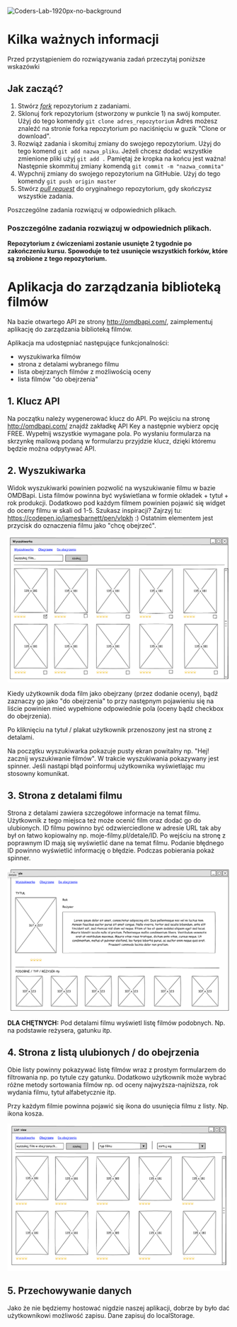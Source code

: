 ![Coders-Lab-1920px-no-background](https://user-images.githubusercontent.com/30623667/104709387-2b7ac180-571f-11eb-9b94-517aa6d501c9.png)

# Kilka ważnych informacji

Przed przystąpieniem do rozwiązywania zadań przeczytaj poniższe wskazówki

## Jak zacząć?

1. Stwórz [*fork*](https://guides.github.com/activities/forking/) repozytorium z zadaniami.
2. Sklonuj fork repozytorium (stworzony w punkcie 1) na swój komputer. Użyj do tego komendy `git clone adres_repozytorium`
Adres możesz znaleźć na stronie forka repozytorium po naciśnięciu w guzik "Clone or download".
3. Rozwiąż zadania i skomituj zmiany do swojego repozytorium. Użyj do tego komend `git add nazwa_pliku`.
Jeżeli chcesz dodać wszystkie zmienione pliki użyj `git add .` 
Pamiętaj że kropka na końcu jest ważna!
Następnie skommituj zmiany komendą `git commit -m "nazwa_commita"`
4. Wypchnij zmiany do swojego repozytorium na GitHubie.  Użyj do tego komendy `git push origin master`
5. Stwórz [*pull request*](https://help.github.com/articles/creating-a-pull-request) do oryginalnego repozytorium, gdy skończysz wszystkie zadania.

Poszczególne zadania rozwiązuj w odpowiednich plikach.

### Poszczególne zadania rozwiązuj w odpowiednich plikach.

**Repozytorium z ćwiczeniami zostanie usunięte 2 tygodnie po zakończeniu kursu. Spowoduje to też usunięcie wszystkich forków, które są zrobione z tego repozytorium.**


# Aplikacja do zarządzania biblioteką filmów

Na bazie otwartego API ze strony http://omdbapi.com/, zaimplementuj aplikację do zarządzania biblioteką filmów.

Aplikacja ma udostępniać następujące funkcjonalności:

- wyszukiwarka filmów
- strona z detalami wybranego filmu
- lista obejrzanych filmów z możliwością oceny
- lista filmów "do obejrzenia"

## 1. Klucz API
Na początku należy wygenerować klucz do API. Po wejściu na stronę http://omdbapi.com/ znajdź zakładkę API Key a następnie wybierz opcję FREE. Wypełnij wszystkie wymagane pola. Po wysłaniu formularza na skrzynkę mailową podaną w formularzu przyjdzie klucz, dzięki któremu będzie można odpytywać API.

## 2. Wyszukiwarka
Widok wyszukiwarki powinien pozwolić na wyszukiwanie filmu w bazie OMDBapi. Lista filmów powinna być wyświetlana w formie okładek + tytuł + rok produkcji. Dodatkowo pod każdym filmem powinien pojawić się widget do oceny filmu w skali od 1-5. Szukasz inspiracji? Zajrzyj tu: https://codepen.io/jamesbarnett/pen/vlpkh :) Ostatnim elementem jest przycisk do oznaczenia filmu jako "chcę obejrzeć".

![images/warsztat1](images/warsztat1.png)

Kiedy użytkownik doda film jako obejrzany (przez dodanie oceny), bądź zaznaczy go jako "do obejrzenia" to przy następnym pojawieniu się na liście powinien mieć wypełnione odpowiednie pola (oceny bądź checkbox do obejrzenia).

Po kliknięciu na tytuł / plakat użytkownik przenoszony jest na stronę z detalami.

Na początku wyszukiwarka pokazuje pusty ekran powitalny np. "Hej! zacznij wyszukiwanie filmów". W trakcie wyszukiwania pokazywany jest spinner. Jeśli nastąpi błąd poinformuj użytkownika wyświetlając mu stosowny komunikat.

## 3. Strona z detalami filmu
Strona z detalami zawiera szczegółowe informacje na temat filmu. Użytkownik z tego miejsca też może ocenić film oraz dodać go do ulubionych. ID filmu powinno być odzwierciedlone w adresie URL tak aby był on łatwo kopiowalny np. moje-filmy.pl/detale/ID. Po wejściu na stronę z poprawnym ID mają się wyświetlić dane na temat filmu. Podanie błędnego ID powinno wyświetlić informację o błędzie. Podczas pobierania pokaż spinner.

![images/warsztat2](images/warsztat2.png)

**DLA CHĘTNYCH:**
Pod detalami filmu wyświetl listę filmów podobnych. Np. na podstawie reżysera, gatunku itp.

## 4. Strona z listą ulubionych / do obejrzenia
Obie listy powinny pokazywać listę filmów wraz z prostym formularzem do filtrowania np. po tytule czy gatunku. Dodatkowo użytkownik może wybrać różne metody sortowania filmów np. od oceny najwyższa-najniższa, rok wydania filmu, tytuł alfabetycznie itp.

Przy każdym filmie powinna pojawić się ikona do usunięcia filmu z listy. Np. ikona kosza.

![images/warsztat3](images/warsztat3.png)

## 5. Przechowywanie danych
Jako że nie będziemy hostować nigdzie naszej aplikacji, dobrze by było dać użytkownikowi możliwość zapisu. Dane zapisuj do localStorage.